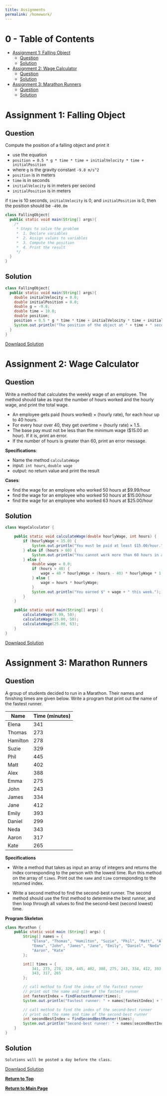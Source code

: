 ```yaml
---
title: Assignments
permalink: /homework/
---
```


# 0 - Table of Contents<!-- omit from toc -->

- [Assignment 1: Falling Object](#assignment-1-falling-object)
  - [Question](#question)
  - [Solution](#solution)
- [Assignment 2: Wage Calculator](#assignment-2-wage-calculator)
  - [Question](#question-1)
  - [Solution](#solution-1)
- [Assignment 3: Marathon Runners](#assignment-3-marathon-runners)
  - [Question](#question-2)
  - [Solution](#solution-2)

# Assignment 1: Falling Object

## Question

Compute the position of a falling object and print it

- use the equation
- `position = 0.5 * g * time * time + initialVelocity * time + initialPosition`
- where `g` is the gravity constant `-9.8 m/s^2`
- `position` is in meters
- `time` is in seconds
- `initialVelocity` is in meters per second
- `initialPosition` is in meters

if `time` is 10 seconds, `initialVelocity` is 0, and `initialPosition` is 0, then the position should be `-490.0m`

```java
class FallingObject{
  public static void main(String[] args){
    /*
     * Steps to solve the problem
     *  1. Declare variables
     *  2. Assign values to variables
     *  3. Compute the position
     *  4. Print the result
     */
  }
}
```

## Solution

```java
class FallingObject{
  public static void main(String[] args){
    double initialVelocity = 0.0;
    double initialPosition = 0.0;
    double g = -9.8;
    double time = 10.0;
    double position;
    position = 0.5 * g * time * time + initialVelocity * time + initialPosition;
    System.out.println("The position of the object at " + time + " seconds is " + position + "m.");
  }
}
```

[Downlaod Solution](FallingObject.java)

# Assignment 2: Wage Calculator

## Question

Write a method that calculates the weekly wage of an employee. The method should take as input the number of hours worked and the hourly wage, and print the total wage.

- An employee gets paid (hours worked) × (hourly rate), for each hour up to 40 hours.
- For every hour over 40, they get overtime = (hourly rate) × 1.5.
- The base pay must not be less than the minimum wage ($15.00 an hour). If it is, print an error.
- If the number of hours is greater than 60, print an error message.

**Specifications**:

- Name the method `calculateWage`
- input: `int hours`, `double wage`
- output: no return value and print the result

**Cases**:

- find the wage for an employee who worked 50 hours at $9.99/hour
- find the wage for an employee who worked 50 hours at $15.00/hour
- find the wage for an employee who worked 63 hours at $25.00/hour

## Solution

```java
class WageCalculator {

    public static void calculateWage(double hourlyWage, int hours) {
        if (hourlyWage < 15.0) {
            System.out.println("You must be paid at least $15.00/hour.");
        } else if (hours > 60) {
            System.out.println("You cannot work more than 60 hours in a week.");
        } else {
            double wage = 0.0;
            if (hours > 40) {
                wage = 40 * hourlyWage + (hours - 40) * hourlyWage * 1.5;
            } else {
                wage = hours * hourlyWage;
            }
            System.out.println("You earned $" + wage + " this week.");
        }
    }

    public static void main(String[] args) {
        calculateWage(9.99, 50);
        calculateWage(15.00, 50);
        calculateWage(25.00, 63);
    }
}
```

[Downlaod Solution](WageCalculator.java)

# Assignment 3: Marathon Runners

## Question

A group of students decided to run in a Marathon. Their names and finishing times are given below. Write a program that print out the name of the fastest runner.

| Name     | Time (minutes) |
| -------- | -------------- |
| Elena    | 341            |
| Thomas   | 273            |
| Hamilton | 278            |
| Suzie    | 329            |
| Phil     | 445            |
| Matt     | 402            |
| Alex     | 388            |
| Emma     | 275            |
| John     | 243            |
| James    | 334            |
| Jane     | 412            |
| Emily    | 393            |
| Daniel   | 299            |
| Neda     | 343            |
| Aaron    | 317            |
| Kate     | 265            |

**Specifications**

- Write a method that takes as input an array of integers and returns the index corresponding to the person with the lowest time. Run this method on the array of `times`. Print out the `name` and `time` corresponding to the returned index.

- Write a second method to find the second-best runner. The second method should use the first method to determine the best runner, and then loop through all values to find the second-best (second lowest) time.

**Program Skeleton**

```java
class Marathon {
    public static void main (String[] args) {
        String[] names = {
            "Elena", "Thomas", "Hamilton", "Suzie", "Phil", "Matt", "Alex",
            "Emma", "John", "James", "Jane", "Emily", "Daniel", "Neda",
            "Aaron", "Kate"
        };

        int[] times = {
            341, 273, 278, 329, 445, 402, 388, 275, 243, 334, 412, 393, 299,
            343, 317, 265
        };

        // call method to find the index of the fastest runner
        // print out the name and time of the fastest runner
        int fastestIndex = findFastestRunner(times);
        System.out.println("Fastest runner: " + names[fastestIndex] + " (" + times[fastestIndex] + " minutes)");

        // call method to find the index of the second-best runner
        // print out the name and time of the second-best runner
        int secondBestIndex = findSecondBestRunner(times);
        System.out.println("Second-best runner: " + names[secondBestIndex] + " (" + times[secondBestIndex] + " minutes)");
    }
}

```

## Solution

```
Solutions will be posted a day before the class.
```

[Downlaod Solution](MarathonRunners.java)

[**Return to Top**](#0---table-of-contents)

[**Return to Main Page**](index)
